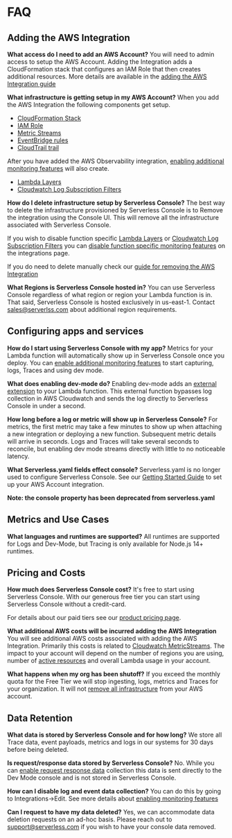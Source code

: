 <!--
title: FAQ
menuText: FAQ
description: Frequently Asked Questions about Serverless Console
menuOrder: 5
-->

# FAQ

## Adding the AWS  Integration

**What access do I need to add an AWS Account?**
You will need to admin access to setup the AWS Account. Adding the Integration adds a CloudFormation stack that configures an IAM Role that then creates additional resources. More details are available in the [adding the AWS Integration guide](../integrations/index.md)

**What infrastructure is getting setup in my AWS Account?**
When you add the AWS Integration the following components get setup.

* [CloudFormation Stack](./glossary.md#cloudformation-stack)
* [IAM Role](./glossary.md#iam-roles)
* [Metric Streams](./glossary.md#cloudwatch-metric-stream)
* [EventBridge rules](./glossary.md#eventbridge)
* [CloudTrail trail](./glossary.md#cloudtrail)

After you have added the AWS Observability integration, [enabling additional monitoring features](./integrations/enable-monitoring-features.md) will also create.

* [Lambda Layers](./glossary.md#lambda-layer)
* [Cloudwatch Log Subscription Filters](./glossary.md#cloudwatch-subscriptions)

**How do I delete infrastructure setup by Serverless Console?**
The best way to delete the infrastructure provisioned by Serverless Console is to Remove the integration using the Console UI. This will remove all the infrastructure associated with Serverless Console. 

If you wish to disable function specific [Lambda Layers](./glossary.md#lambda-layer) or [Cloudwatch Log Subscription Filters](./glossary.md#cloudwatch-subscriptions) you can [disable function specific monitoring features](./integrations/enable-monitoring-features.md) on the integrations page.

If you do need to delete manually check our [guide for removing the AWS Integration](./integrations/removing-aws-integration.md)

**What Regions is Serverless Console hosted in?**
You can use Serverless Console regardless of what region or region your Lambda function is in. That said, Serverless Console is hosted exclusively in us-east-1. Contact [sales@serverlss.com](mailto:sales@serverless.com) about additional region requirements. 


## Configuring apps and services

**How do I start using Serverless Console with my app?**
Metrics for your Lambda function will automatically show up in Serverless Console once you deploy. You can [enable additional monitoring features](./integrations/enable-monitoring-features.md) to start capturing, logs, Traces and using dev mode. 

**What does enabling dev-mode do?**
Enabling dev-mode adds an [external extension](./integrations/enable-monitoring-features.md#enabling-dev-mode) to your Lambda function. This external function bypasses log collection in AWS Cloudwatch and sends the log directly to Serverless Console in under a second. 

**How long before a log or metric will show up in Serverless Console?**
For metrics, the first metric may take a few minutes to show up when attaching a new integration or deploying a new function. Subsequent metric details will arrive in seconds. Logs and Traces will take several seconds to reconcile, but enabling dev mode streams directly with little to no noticeable latency.

**What Serverless.yaml fields effect console?**
Serverless.yaml is no longer used to configure Serverless Console. See our [Getting Started Guide](./index.md) to set up your AWS Account integration.

**Note: the console property has been deprecated from serverless.yaml** 

## Metrics and Use Cases

**What languages and runtimes are supported?**
All runtimes are supported for Logs and Dev-Mode, but Tracing is only available for Node.js 14+ runtimes. 


## Pricing and Costs

**How much does Serverless Console cost?**
It's free to start using Serverless Console. With our generous free tier you can start using Serverless Console without a credit-card. 

For details about our paid tiers see our [product pricing page](http://serverless.com/console/pricing/).


**What additional AWS costs will be incurred adding the AWS Integration**
You will see additional AWS costs associated with adding the AWS Integration. Primarily this costs
is related to [Cloudwatch MetricStreams](glossary.md#cloudwatch-metric-stream). The impact to your
account will depend on the number of regions you are using, number of [active resources](./glossary.md#active-resource) and overall Lambda usage in your account. 


**What happens when my org has been shutoff?**
If you exceed the monthly quota for the Free Tier we will stop ingesting, logs, metrics and Traces for your organization. It will not [remove all infrastructure](./integrations/index.md#removing-the-aws-observability-integration) from your AWS account. 

## Data Retention

**What data is stored by Serverless Console and for how long?**
We store all Trace data, event payloads, metrics
and logs in our systems for 30 days before being deleted.

**Is request/response data stored by Serverless Console?**
No. While you can [enable request response data](./integrations/enable-monitoring-features.md#enabling-traces) collection this data is sent directly to the Dev Mode console and is not
stored in Serverless Console.

**How can I disable log and event data collection?**
You can do this by going to Integrations->Edit. See more details about [enabling monitoring features](./integrations/enable-monitoring-features.md)

**Can I request to have my data deleted?**
Yes, we can accommodate data deletion requests on an ad-hoc basis.
Please reach out to support@serverless.com if you wish to have your
console data removed.
